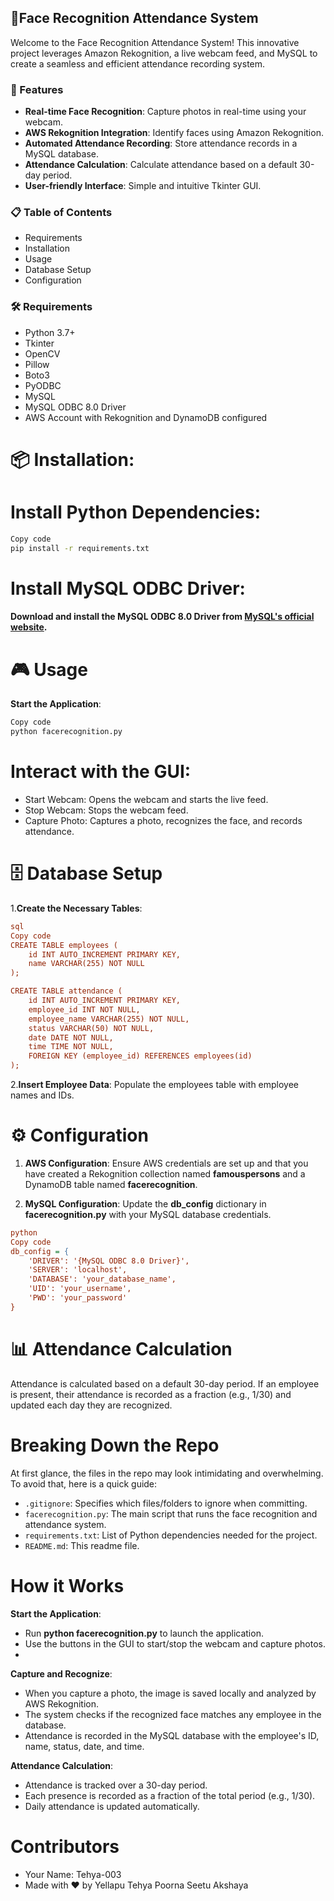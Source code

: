 ## 📸Face Recognition Attendance System
 Welcome to the Face Recognition Attendance System! This innovative project leverages Amazon Rekognition, a live webcam feed, and MySQL to create a seamless and efficient attendance recording system.

### 🚀 Features
- **Real-time Face Recognition**: Capture photos in real-time using your webcam.
- **AWS Rekognition Integration**: Identify faces using Amazon Rekognition.
- **Automated Attendance Recording**: Store attendance records in a MySQL database.
- **Attendance Calculation**: Calculate attendance based on a default 30-day period.
- **User-friendly Interface**: Simple and intuitive Tkinter GUI.

### 📋 Table of Contents
- Requirements
- Installation
- Usage
- Database Setup
- Configuration
  
### 🛠 Requirements
- Python 3.7+
- Tkinter
- OpenCV
- Pillow
- Boto3
- PyODBC
- MySQL
- MySQL ODBC 8.0 Driver
- AWS Account with Rekognition and DynamoDB configured

# 📦 Installation:

# Install Python Dependencies:

```bash
Copy code
pip install -r requirements.txt
```

# Install MySQL ODBC Driver:
 #### Download and install the MySQL ODBC 8.0 Driver from [**MySQL's official website**](https://dev.mysql.com/downloads/connector/odbc/).

# 🎮 Usage
**Start the Application**:

```bash
Copy code
python facerecognition.py
```

# Interact with the GUI:

- Start Webcam: Opens the webcam and starts the live feed.
- Stop Webcam: Stops the webcam feed.
- Capture Photo: Captures a photo, recognizes the face, and records attendance.

# 🗄️ Database Setup
 1.**Create the Necessary Tables**:
```ini
sql
Copy code
CREATE TABLE employees (
    id INT AUTO_INCREMENT PRIMARY KEY,
    name VARCHAR(255) NOT NULL
);

CREATE TABLE attendance (
    id INT AUTO_INCREMENT PRIMARY KEY,
    employee_id INT NOT NULL,
    employee_name VARCHAR(255) NOT NULL,
    status VARCHAR(50) NOT NULL,
    date DATE NOT NULL,
    time TIME NOT NULL,
    FOREIGN KEY (employee_id) REFERENCES employees(id)
);
```
 2.**Insert Employee Data**:
Populate the employees table with employee names and IDs.

# ⚙️ Configuration
 1. **AWS Configuration**:
Ensure AWS credentials are set up and that you have created a Rekognition collection named **famouspersons** and a DynamoDB table named **facerecognition**.

 2. **MySQL Configuration**:
Update the **db_config** dictionary in **facerecognition.py** with your MySQL database credentials.
``` ini
python
Copy code
db_config = {
    'DRIVER': '{MySQL ODBC 8.0 Driver}',
    'SERVER': 'localhost',
    'DATABASE': 'your_database_name',
    'UID': 'your_username',
    'PWD': 'your_password'
}
```
# 📊 Attendance Calculation
Attendance is calculated based on a default 30-day period. If an employee is present, their attendance is recorded as a fraction (e.g., 1/30) and updated each day they are recognized.

# Breaking Down the Repo
At first glance, the files in the repo may look intimidating and overwhelming. To avoid that, here is a quick guide:

- `.gitignore`: Specifies which files/folders to ignore when committing.
- `facerecognition.py`: The main script that runs the face recognition and attendance system.
- `requirements.txt`: List of Python dependencies needed for the project.
- `README.md`: This readme file.

# How it Works
**Start the Application**:

- Run **python facerecognition.py** to launch the application.
- Use the buttons in the GUI to start/stop the webcam and capture photos.
- 
**Capture and Recognize**:

- When you capture a photo, the image is saved locally and analyzed by AWS Rekognition.
- The system checks if the recognized face matches any employee in the database.
- Attendance is recorded in the MySQL database with the employee's ID, name, status, date, and time.
  
**Attendance Calculation**:

- Attendance is tracked over a 30-day period.
- Each presence is recorded as a fraction of the total period (e.g., 1/30).
- Daily attendance is updated automatically.

# Contributors
* Your Name: Tehya-003
* Made with ❤️ by Yellapu Tehya Poorna Seetu Akshaya
